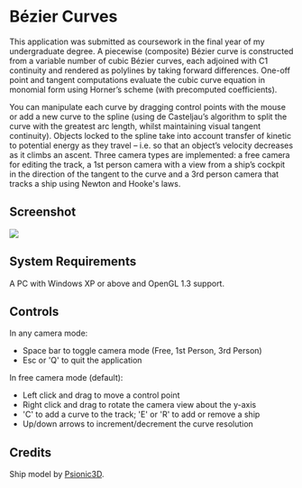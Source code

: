 # Bézier Curves
This application was submitted as coursework in the final year of my undergraduate degree. A piecewise (composite) Bézier curve is constructed from a variable number of cubic Bézier curves, each adjoined with C1 continuity and rendered as polylines by taking forward differences. One-off point and tangent computations evaluate the cubic curve equation in monomial form using Horner’s scheme (with precomputed coefficients).

You can manipulate each curve by dragging control points with the mouse or add a new curve to the spline (using de Casteljau’s algorithm to split the curve with the greatest arc length, whilst maintaining visual tangent continuity). Objects locked to the spline take into account transfer of kinetic to potential energy as they travel – i.e. so that an object’s velocity decreases as it climbs an ascent. Three camera types are implemented: a free camera for editing the track, a 1st person camera with a view from a ship’s cockpit in the direction of the tangent to the curve and a 3rd person camera that tracks a ship using Newton and Hooke's laws.

## Screenshot
![](https://user-images.githubusercontent.com/1145329/225887671-f9ef00c2-abc9-4997-a36f-8cf09cf7ac9b.png)

## System Requirements
A PC with Windows XP or above and OpenGL 1.3 support.

## Controls
In any camera mode:
  - Space bar to toggle camera mode (Free, 1st Person, 3rd Person)
  - Esc or 'Q' to quit the application

In free camera mode (default):
  - Left click and drag to move a control point
  - Right click and drag to rotate the camera view about the y-axis
  - 'C' to add a curve to the track; 'E' or 'R' to add or remove a ship
  - Up/down arrows to increment/decrement the curve resolution

## Credits
Ship model by [Psionic3D](https://psionic3d.newgrounds.com/).
